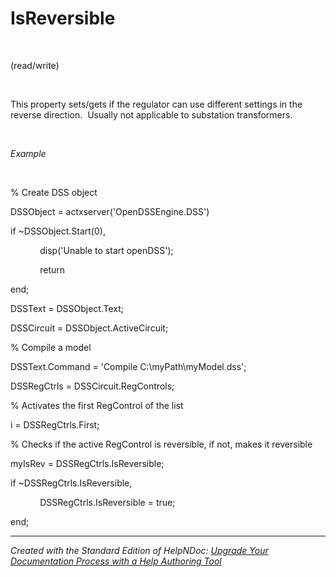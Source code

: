 # IsReversible

&nbsp;

(read/write)

&nbsp;

This property sets/gets if the regulator can use different settings in the reverse direction.&nbsp; Usually not applicable to substation transformers.

&nbsp;

*Example*

&nbsp;

% Create DSS object

DSSObject = actxserver('OpenDSSEngine.DSS')

if ~DSSObject.Start(0),

&nbsp; &nbsp; &nbsp; &nbsp; &nbsp; &nbsp; disp('Unable to start openDSS');

&nbsp; &nbsp; &nbsp; &nbsp; &nbsp; &nbsp; return

end;

DSSText = DSSObject.Text;

DSSCircuit = DSSObject.ActiveCircuit;

% Compile a model &nbsp; &nbsp;

DSSText.Command = 'Compile C:\\myPath\\myModel.dss';

DSSRegCtrls = DSSCircuit.RegControls;

% Activates the first RegControl of the list

i = DSSRegCtrls.First;

% Checks if the active RegControl is reversible, if not, makes it reversible

myIsRev = DSSRegCtrls.IsReversible;

if ~DSSRegCtrls.IsReversible,

&nbsp; &nbsp; &nbsp; &nbsp; &nbsp; &nbsp; DSSRegCtrls.IsReversible = true;

end;

***
_Created with the Standard Edition of HelpNDoc: [Upgrade Your Documentation Process with a Help Authoring Tool](<https://www.helpndoc.com/news-and-articles/2022-09-27-why-use-a-help-authoring-tool-instead-of-microsoft-word-to-produce-high-quality-documentation/>)_
